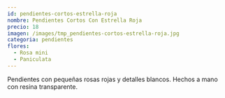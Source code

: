 ```yaml
---
id: pendientes-cortos-estrella-roja
nombre: Pendientes Cortos Con Estrella Roja
precio: 18
imagen: /images/tmp_pendientes-cortos-estrella-roja.jpg
categoria: pendientes
flores:
  - Rosa mini
  - Paniculata
---
```


Pendientes con pequeñas rosas rojas y detalles blancos. Hechos a mano con resina transparente.
